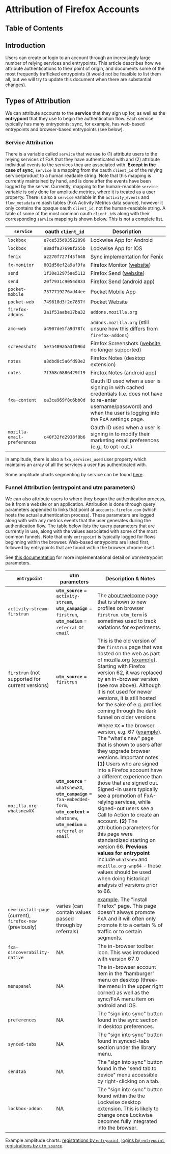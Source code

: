 # Attribution of Firefox Accounts

## Table of Contents
<!-- toc -->

## Introduction

Users can create or login to an account through an increasingly large number of relying services and entrypoints. This article describes how we attribute authentications to their point of origin, and documents some of the most frequently trafficked entrypoints (it would not be feasible to list them all, but we will try to update this document when there are substantial changes).

## Types of Attribution
We can attribute accounts to the **service** that they sign up for, as well as the **entrypoint** that they use to begin the authentication flow. Each service typically has many entrypoints; sync, for example, has web-based entrypoints and browser-based entrypoints (see below).

### Service Attribution
There is a variable called `service` that we use to (1) attribute users to the relying services of FxA that they have authenticated with and (2) attribute individual events to the services they are associated with. **Except in the case of sync**, `service` is a mapping from the oauth `client_id` of the relying service/product to a human readable string. Note that this mapping is currently maintained by hand, and is done after the events have been logged by the server. Currently, mapping to the human-readable `service` variable is only done for amplitude metrics, where it is treated as a user property. There is also a `service` variable in the `activity_events` and `flow_metadata` re:dash tables (FxA Activity Metrics data source), however it only contains the opaque oauth `client_id`, not the human-readable string. A table of some of the most common oauth `client_id`s along with their corresponding `service` mapping is shown below. This is not a complete list.

|`service`|oauth `client_id`|Description|
|---|---|---|
|`lockbox`|`e7ce535d93522896`|Lockwise App for Android|
|`lockbox`|`98adfa37698f255b`|Lockwise App for iOS|
|`fenix`|`a2270f727f45f648`|Sync implementation for Fenix|
|`fx-monitor`|`802d56ef2a9af9fa`|Firefox Monitor ([website](https://monitor.firefox.com))|
|`send`|`1f30e32975ae5112`|Firefox Send ([website](https://send.firefox.com/))|
|`send`|`20f7931c9054d833`|Firefox Send (android app)|
|`pocket-mobile`|`7377719276ad44ee`|Pocket Mobile App|
|`pocket-web`|`749818d3f2e7857f`|Pocket Website|
|`firefox-addons`|`3a1f53aabe17ba32`|`addons.mozilla.org`|
|`amo-web`|`a4907de5fa9d78fc`|`addons.mozilla.org` (still unsure how this differs from `firefox-addons`)|
|`screenshots`|`5e75409a5a3f096d`|Firefox Screenshots ([website](https://screenshots.firefox.com/), no longer supported)|
|`notes`|`a3dbd8c5a6fd93e2`|Firefox Notes (desktop extension)|
|`notes`|`7f368c6886429f19`|Firefox Notes (android app)|
|`fxa-content`|`ea3ca969f8c6bb0d`|Oauth ID used when a user is signing in with cached credentials (i.e. does not have to re-enter username/password) and when the user is logging into the FxA settings page.|
|`mozilla-email-preferences`|`c40f32fd2938f0b6`|Oauth ID used when a user is signing in to modify their marketing email preferences (e.g., to opt-out.)|

In amplitude, there is also a `fxa_services_used` user property which maintains an array of all the services a user has authenticated with.

Some amplitude charts segmenting by service can be found [here](https://analytics.amplitude.com/mozilla-corp/notebook/detelo9).

### Funnel Attribution (entrypoint and utm parameters)
We can also attribute users to where they began the authentication process, be it from a website or an application. Attribution is done through query parameters appended to links that point at `accounts.firefox.com` (which hosts the actual authentication process). These parameters are logged along with with any metrics events that the user generates during the authentication flow. The table below lists the query parameters that are currently in use, along with the values associated with some of the most common funnels. Note that only `entrypoint` is typically logged for flows beginning within the browser. Web-based entrypoints are listed first, followed by entrypoints that are found within the browser chrome itself.

See [this documentation](https://mozilla.github.io/ecosystem-platform/docs/relying-parties/metrics-for-relying-parties) for more implementational detail on utm/entrypoint parameters.

|`entrypoint`|utm parameters|Description & Notes|
|---|---|---|
|`activity-stream-firstrun`|**`utm_source`** = `activity-stream`, **`utm_campaign`** = `firstrun`, **`utm_medium`** = `referral` or `email`|The [about:welcome](about:welcome) page that is shown to new profiles on browser `firstrun`. `utm_term` is sometimes used to track variations for experiments.|
|`firstrun` (not supported for current versions)|**`utm_source`** = `firstrun`|This is the old version of the `firstrun` page that was hosted on the web as part of mozilla.org ([example](https://www.mozilla.org/en-US/firefox/62.0/firstrun/)). Starting with Firefox version 62, it was replaced by an in-browser version (see row above). Although it is not used for newer versions, it is still hosted for the sake of e.g. profiles coming through the dark funnel on older versions.|
|`mozilla.org-whatsnewXX`|**`utm_source`** = `whatsnewXX`, **`utm_campaign`** = `fxa-embedded-form`, **`utm_content`** = `whatsnew`, **`utm_medium`** = `referral` or `email` |Where `XX` = the browser version, e.g. 67 ([example](https://www.mozilla.org/en-US/firefox/67.0.1/whatsnew/)). The "what's new" page that is shown to users after they upgrade browser versions. Important notes: **(1)** Users who are signed into a Firefox account have a different experience than those that are signed out. Signed-in users typically see a promotion of FxA-relying services, while signed-out users see a Call to Action to create an account. **(2)** The attribution parameters for this page were standardized starting on version 66. **Previous values for entrypoint** include `whatsnew` and `mozilla.org-wnp64` - these values should be used when doing historical analysis of versions prior to 66.|
|`new-install-page` (current), `firefox-new` (previously)|varies (can contain values passed through by referrals)|[example](https://www.mozilla.org/en-US/firefox/new/). The "install Firefox" page. This page doesn't always promote FxA and it will often only promote it to a certain % of traffic or to certain segments.|
|`fxa-discoverability-native`|NA|The in-browser toolbar icon. This was introduced with version 67.0|
|`menupanel`|NA|The in-browser account item in the "hamburger" menu on desktop (three-line menu in the upper right corner) as well as the sync/FxA menu item on android and iOS.|
|`preferences`|NA|The "sign into sync" button found in the sync section in desktop preferences.|
|`synced-tabs`|NA|The "sign into sync" button found in synced-tabs section under the library menu.|
|`sendtab`|NA|The "sign into sync" button found in the "send tab to device" menu accessible by right-clicking on a tab.|
|`lockbox-addon`|NA|The "sign into sync" button found within the the Lockwise desktop extension. This is likely to change once Lockwise becomes fully integrated into the browser.|

Example amplitude charts: [registrations by `entrypoint`](https://analytics.amplitude.com/mozilla-corp/chart/1ush8xd), [logins by `entrypoint`](https://analytics.amplitude.com/mozilla-corp/chart/y8t2k1z), [registrations by `utm_source`](https://analytics.amplitude.com/mozilla-corp/chart/jjbkusl).
